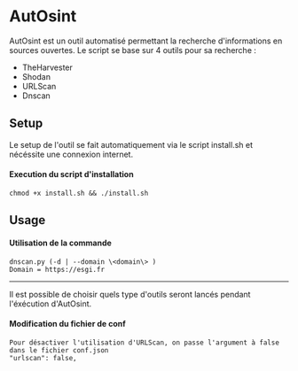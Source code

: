 AutOsint
======
AutOsint est un outil automatisé permettant la recherche d'informations en sources ouvertes.
Le script se base sur 4 outils pour sa recherche :
- TheHarvester
- Shodan
- URLScan
- Dnscan

Setup
-----
Le setup de l'outil se fait automatiquement via le script install.sh et nécéssite une connexion internet.
#### Execution du script d'installation
    chmod +x install.sh && ./install.sh

Usage
-----

#### Utilisation de la commande
    dnscan.py (-d | --domain \<domain\> )
    Domain = https://esgi.fr 

-----
Il est possible de choisir quels type d'outils seront lancés pendant l'éxécution d'AutOsint.
#### Modification du fichier de conf
    Pour désactiver l'utilisation d'URLScan, on passe l'argument à false dans le fichier conf.json 
    "urlscan": false,
